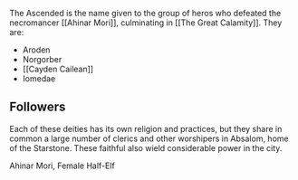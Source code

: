 The Ascended is the name given to the group of heros who defeated the necromancer [[Ahinar Mori]], culminating in [[The Great Calamity]]. They are:

- Aroden
- Norgorber
- [[Cayden Cailean]]
- Iomedae

## Followers

Each of these deities has its own religion and practices, but they share in common a large number of clerics and other worshipers in Absalom, home of the Starstone. These faithful also wield considerable power in the city.


Ahinar Mori, Female Half-Elf